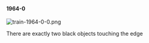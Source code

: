 #### 1964-0
![train-1964-0-0.png](https://github.com/lil-lab/nlvr/raw/master/nlvr/train/images/32/train-1964-0-0.png "train-1964-0-0.png")

There are exactly two black objects touching the edge